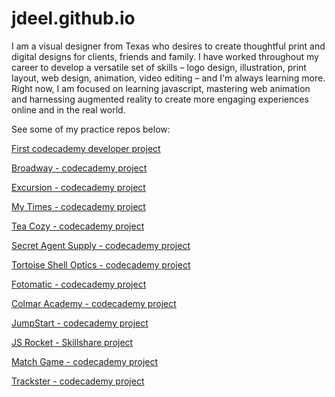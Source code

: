# jdeel.github.io

<p>I am a visual designer from Texas who desires to create thoughtful print and digital designs for clients, friends and family. I have worked throughout my career to develop a versatile set of skills – logo design, illustration, print layout, web design, animation, video editing – and I'm always learning more. Right now, I am focused on learning javascript, mastering web animation and harnessing augmented reality to create more engaging experiences online and in the real world.</p>
  <p>See some of my practice repos below:</p>
  <p><a href="https://jdeel.github.io/devproject/">First codecademy developer project</a></p>
  <p><a href="https://jdeel.github.io/broadway/">Broadway - codecademy project</a></p>
  <p><a href="https://jdeel.github.io/excursion/">Excursion - codecademy project</a></p>
  <p><a href="https://jdeel.github.io/My-Times/">My Times - codecademy project</a></p>
  <p><a href="https://jdeel.github.io/tea-cozy/">Tea Cozy - codecademy project</a></p>
  <p><a href="https://jdeel.github.io/secretagentsupply/">Secret Agent Supply - codecademy project</a></p>
  <p><a href="https://jdeel.github.io/tortoiseshell-optics/">Tortoise Shell Optics - codecademy project</a></p>
  <p><a href="https://jdeel.github.io/fotomatic/">Fotomatic - codecademy project</a></p>
  <p><a href="https://jdeel.github.io/colmar-academy/">Colmar Academy - codecademy project</a></p>
  <p><a href="https://jdeel.github.io/jumpstart/">JumpStart - codecademy project</a></p>
  <p><a href="https://jdeel.github.io/js-rocket/">JS Rocket - Skillshare project</a></p>
  <p><a href="https://jdeel.github.io/matchgame/">Match Game - codecademy project</a></p>
  <p><a href="https://jdeel.github.io/trackster/">Trackster - codecademy project</a></p>
